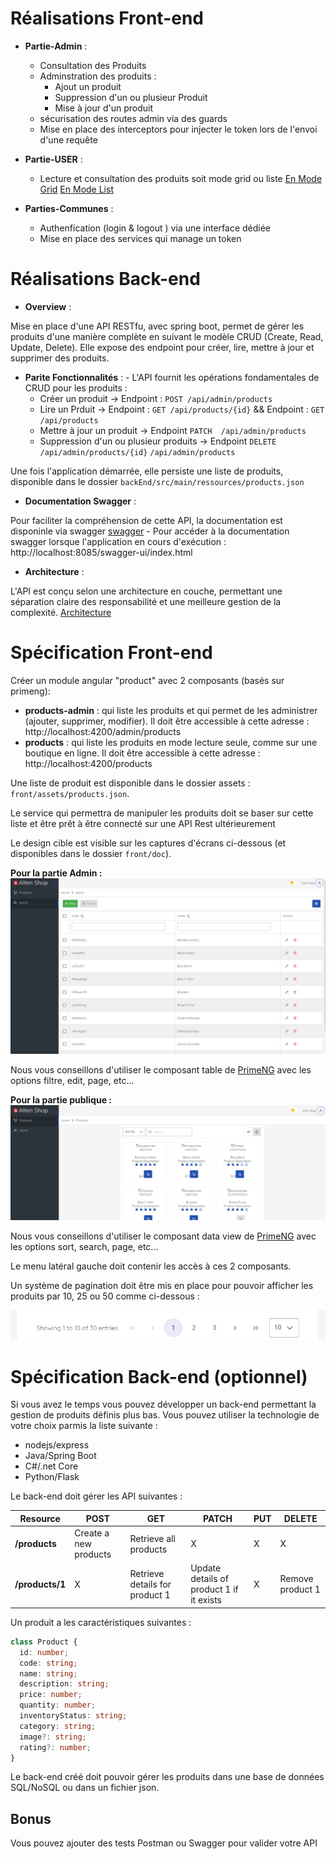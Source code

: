 # Réalisations Front-end
  - **Partie-Admin** : 
       - Consultation des Produits
       - Adminstration des produits :
          - Ajout un produit
          - Suppression d'un ou plusieur Produit 
          - Mise à jour d'un produit
       - sécurisation des routes admin via des guards
       - Mise en place des interceptors pour injecter le token lors de l'envoi d'une requête 
  
  - **Partie-USER** : 
      
       - Lecture et consultation des produits soit mode grid ou liste 
       [En Mode Grid](docs/grid.png)
       [En Mode List](docs/list.png)
   
   - **Parties-Communes** : 
      
      - Authenfication (login & logout ) via une interface dédiée 
      - Mise en place des services qui manage un token 


# Réalisations Back-end

   - **Overview** : 

   Mise en place d'une API RESTfu, avec spring boot, permet de gérer les produits d'une manière complète en suivant le modèle CRUD (Create, Read, Update, Delete). Elle expose des endpoint pour créer, lire, mettre à jour et supprimer des produits.

   - **Parite Fonctionnalités** : 
    - L'API fournit les opérations fondamentales de CRUD pour les produits :
     - Créer un produit  -> Endpoint : `POST /api/admin/products`
     - Lire un Prduit    -> Endpoint : `GET /api/products/{id}` &&  Endpoint : `GET /api/products`
     - Mettre à jour un produit -> Endpoint `PATCH  /api/admin/products`
     - Suppression d'un ou plusieur  produits -> Endpoint `DELETE  /api/admin/products/{id}` `/api/admin/products` 

   Une fois l'application démarrée, elle persiste une liste de produits, disponible dans le dossier  `backEnd/src/main/ressources/products.json`

   - **Documentation Swagger** :

   Pour faciliter la compréhension de cette API, la documentation est disponinle via swagger [swagger](/docs/swagger.png)
     - Pour accéder à la documentation swagger lorsque l'application en cours d'exécution : http://localhost:8085/swagger-ui/index.html
    
   - **Architecture** :

   L'API est conçu selon une architecture en couche, permettant une séparation claire des responsabilité et une meilleure gestion de la complexité. [Architecture](/docs/architecture.png)





   








# Spécification Front-end

Créer un module angular "product" avec 2 composants (basés sur primeng): 
 - **products-admin** : qui liste les produits et qui permet de les administrer (ajouter, supprimer, modifier).
    Il doit être accessible à cette adresse : http://localhost:4200/admin/products
 - **products** : qui liste les produits en mode lecture seule, comme sur une boutique en ligne.
    Il doit être accessible à cette adresse : http://localhost:4200/products

Une liste de produit est disponible dans le dossier assets : `front/assets/products.json`.

Le service qui permettra de manipuler les produits doit se baser sur cette liste et être prêt à être connecté sur une API Rest ultérieurement

Le design cible est visible sur les captures d'écrans ci-dessous (et disponibles dans le dossier `front/doc`).

**Pour la partie Admin :**
![admin](front/doc/products-admin.png)

Nous vous conseillons d'utiliser le composant table de [PrimeNG](https://primeng.org/table/filter) avec les options filtre, edit, page, etc...

 **Pour la partie publique :**
![public](front/doc/products.png)

Nous vous conseillons d'utiliser le composant data view de [PrimeNG](https://primeng.org/dataview) avec les options sort, search, page, etc...


Le menu latéral gauche doit contenir les accès à ces 2 composants.

Un système de pagination doit être mis en place pour pouvoir afficher les produits par 10, 25 ou 50 comme ci-dessous :

![pagination](front/doc/pagination.png)

# Spécification Back-end (optionnel)

Si vous avez le temps vous pouvez développer un back-end permettant la gestion de produits définis plus bas.
Vous pouvez utiliser la technologie de votre choix parmis la liste suivante :

- nodejs/express
- Java/Spring Boot
- C#/.net Core
- Python/Flask


Le back-end doit gérer les API suivantes : 

| Resource           | POST                  | GET                            | PATCH                                    | PUT | DELETE           |
| ------------------ | --------------------- | ------------------------------ | ---------------------------------------- | --- | ---------------- |
| **/products**      | Create a new products | Retrieve all products          | X                                        | X   |     X            |
| **/products/1**    | X                     | Retrieve details for product 1 | Update details of product 1 if it exists | X   | Remove product 1 |

Un produit a les caractéristiques suivantes : 

``` typescript
class Product {
  id: number;
  code: string;
  name: string;
  description: string;
  price: number;
  quantity: number;
  inventoryStatus: string;
  category: string;
  image?: string;
  rating?: number;
}
```

Le back-end créé doit pouvoir gérer les produits dans une base de données SQL/NoSQL ou dans un fichier json.

## Bonus

Vous pouvez ajouter des tests Postman ou Swagger pour valider votre API
